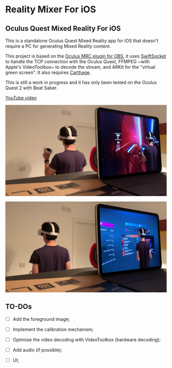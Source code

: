 # Reality Mixer For iOS

## Oculus Quest Mixed Reality For iOS

This is a standalone Oculus Quest Mixed Reality app for iOS that doesn't require a PC for generating Mixed Reality content.

This project is based on the [Oculus MRC plugin for OBS](https://github.com/facebookincubator/obs-plugins/tree/master/oculus-mrc), it uses [SwiftSocket](https://github.com/swiftsocket/SwiftSocket) to handle the TCP connection with the Oculus Quest, FFMPEG ~with Apple's VideoToolbox~ to decode the stream, and ARKit for the "virtual green screen". It also requires [Carthage](https://github.com/Carthage/Carthage).

This is still a work in progress and it has only been tested on the Oculus Quest 2 with Beat Saber. 

[YouTube video](https://www.youtube.com/watch?v=JL5e_moZ7XM)

![1](Images/Screenshots/1.jpg)

![2](Images/Screenshots/2.jpg)

## TO-DOs

- [ ] Add the foreground image;

- [ ] Implement the calibration mechanism;

- [ ] Optimize the video decoding with VideoToolbox (hardware decoding);

- [ ] Add audio (if possible);

- [ ] UI;
